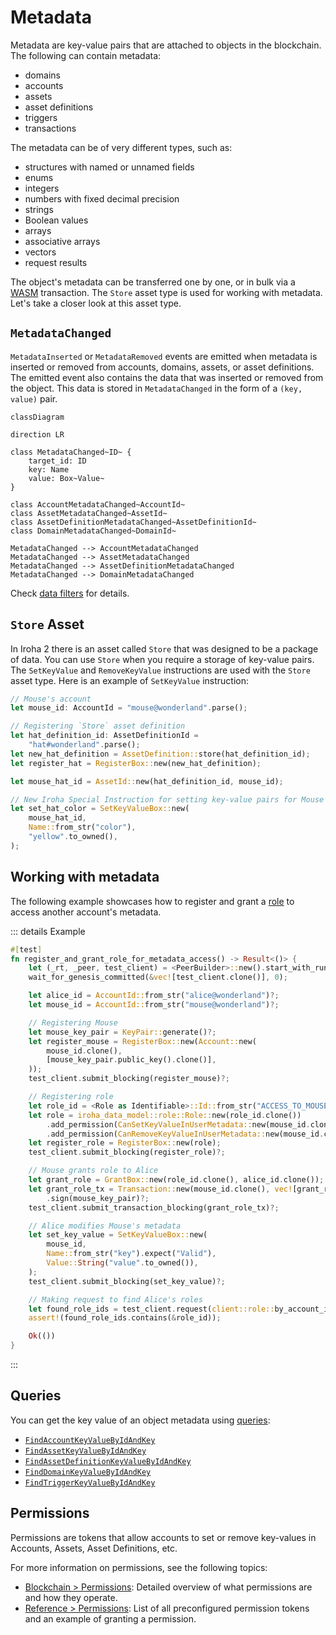 # Metadata

Metadata are key-value pairs that are attached to objects in the
blockchain. The following can contain metadata:

- domains
- accounts
- assets
- asset definitions
- triggers
- transactions

The metadata can be of very different types, such as:

- structures with named or unnamed fields
- enums
- integers
- numbers with fixed decimal precision
- strings
- Boolean values
- arrays
- associative arrays
- vectors
- request results

The object's metadata can be transferred one by one, or in bulk via a
[WASM](/guide/blockchain/wasm.md) transaction. The `Store` asset type is
used for working with metadata. Let's take a closer look at this asset
type.

## `MetadataChanged`

`MetadataInserted` or `MetadataRemoved` events are emitted when metadata is
inserted or removed from accounts, domains, assets, or asset definitions.
The emitted event also contains the data that was inserted or removed from
the object. This data is stored in `MetadataChanged` in the form of a
`(key, value)` pair.

```mermaid
classDiagram

direction LR

class MetadataChanged~ID~ {
    target_id: ID
    key: Name
    value: Box~Value~
}

class AccountMetadataChanged~AccountId~
class AssetMetadataChanged~AssetId~
class AssetDefinitionMetadataChanged~AssetDefinitionId~
class DomainMetadataChanged~DomainId~

MetadataChanged --> AccountMetadataChanged
MetadataChanged --> AssetMetadataChanged
MetadataChanged --> AssetDefinitionMetadataChanged
MetadataChanged --> DomainMetadataChanged
```

Check [data filters](./filters.md#data-filters) for details.

## `Store` Asset

In Iroha 2 there is an asset called `Store` that was designed to be a
package of data. You can use `Store` when you require a storage of
key-value pairs. The `SetKeyValue` and `RemoveKeyValue` instructions are
used with the `Store` asset type. Here is an example of `SetKeyValue`
instruction:

```rust
// Mouse's account
let mouse_id: AccountId = "mouse@wonderland".parse();

// Registering `Store` asset definition
let hat_definition_id: AssetDefinitionId =
    "hat#wonderland".parse();
let new_hat_definition = AssetDefinition::store(hat_definition_id);
let register_hat = RegisterBox::new(new_hat_definition);

let mouse_hat_id = AssetId::new(hat_definition_id, mouse_id);

// New Iroha Special Instruction for setting key-value pairs for Mouse's hats:
let set_hat_color = SetKeyValueBox::new(
    mouse_hat_id,
    Name::from_str("color"),
    "yellow".to_owned(),
);
```

## Working with metadata

The following example showcases how to register and grant a
[role](/guide/blockchain/permissions.md#permission-groups-roles) to access
another account's metadata.

::: details Example

```rust
#[test]
fn register_and_grant_role_for_metadata_access() -> Result<()> {
    let (_rt, _peer, test_client) = <PeerBuilder>::new().start_with_runtime();
    wait_for_genesis_committed(&vec![test_client.clone()], 0);

    let alice_id = AccountId::from_str("alice@wonderland")?;
    let mouse_id = AccountId::from_str("mouse@wonderland")?;

    // Registering Mouse
    let mouse_key_pair = KeyPair::generate()?;
    let register_mouse = RegisterBox::new(Account::new(
        mouse_id.clone(),
        [mouse_key_pair.public_key().clone()],
    ));
    test_client.submit_blocking(register_mouse)?;

    // Registering role
    let role_id = <Role as Identifiable>::Id::from_str("ACCESS_TO_MOUSE_METADATA")?;
    let role = iroha_data_model::role::Role::new(role_id.clone())
        .add_permission(CanSetKeyValueInUserMetadata::new(mouse_id.clone()))
        .add_permission(CanRemoveKeyValueInUserMetadata::new(mouse_id.clone()));
    let register_role = RegisterBox::new(role);
    test_client.submit_blocking(register_role)?;

    // Mouse grants role to Alice
    let grant_role = GrantBox::new(role_id.clone(), alice_id.clone());
    let grant_role_tx = Transaction::new(mouse_id.clone(), vec![grant_role.into()].into(), 100_000)
        .sign(mouse_key_pair)?;
    test_client.submit_transaction_blocking(grant_role_tx)?;

    // Alice modifies Mouse's metadata
    let set_key_value = SetKeyValueBox::new(
        mouse_id,
        Name::from_str("key").expect("Valid"),
        Value::String("value".to_owned()),
    );
    test_client.submit_blocking(set_key_value)?;

    // Making request to find Alice's roles
    let found_role_ids = test_client.request(client::role::by_account_id(alice_id))?;
    assert!(found_role_ids.contains(&role_id));

    Ok(())
}
```

:::

## Queries

You can get the key value of an object metadata using
[queries](/guide/blockchain/queries.md):

- [`FindAccountKeyValueByIdAndKey`](/reference/queries.md#findaccountkeyvaluebyidandkey)
- [`FindAssetKeyValueByIdAndKey`](/reference/queries.md#findassetkeyvaluebyidandkey)
- [`FindAssetDefinitionKeyValueByIdAndKey`](/reference/queries.md#findassetdefinitionkeyvaluebyidandkey)
- [`FindDomainKeyValueByIdAndKey`](/reference/queries.md#finddomainkeyvaluebyidandkey)
- [`FindTriggerKeyValueByIdAndKey`](/reference/queries.md#findtriggerkeyvaluebyidandkey)

## Permissions

Permissions are tokens that allow accounts to set or remove key-values in Accounts, Assets, Asset Definitions, etc.

For more information on permissions, see the following topics:

- [Blockchain > Permissions](permissions.md): Detailed overview of what permissions are and how they operate.
- [Reference > Permissions](/reference/permissions.md): List of all preconfigured permission tokens and an example of granting a permission.
